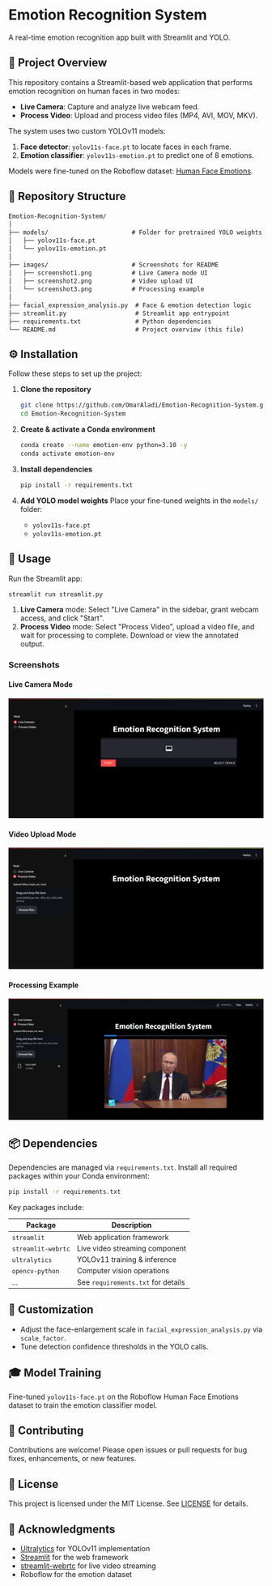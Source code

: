 # Emotion Recognition System

A real-time emotion recognition app built with Streamlit and YOLO.

## 🚀 Project Overview

This repository contains a Streamlit-based web application that performs emotion recognition on human faces in two modes:

* **Live Camera**: Capture and analyze live webcam feed.
* **Process Video**: Upload and process video files (MP4, AVI, MOV, MKV).

The system uses two custom YOLOv11 models:

1. **Face detector**: `yolov11s-face.pt` to locate faces in each frame.
2. **Emotion classifier**: `yolov11s-emotion.pt` to predict one of 8 emotions.

Models were fine-tuned on the Roboflow dataset: [Human Face Emotions](https://universe.roboflow.com/emotions-dectection/human-face-emotions/dataset/28).

## 📁 Repository Structure

```
Emotion-Recognition-System/
│
├── models/                       # Folder for pretrained YOLO weights
│   ├── yolov11s-face.pt
│   └── yolov11s-emotion.pt
│
├── images/                       # Screenshots for README
│   ├── screenshot1.png           # Live Camera mode UI
│   ├── screenshot2.png           # Video upload UI
│   └── screenshot3.png           # Processing example
│
├── facial_expression_analysis.py  # Face & emotion detection logic
├── streamlit.py                   # Streamlit app entrypoint
├── requirements.txt               # Python dependencies
└── README.md                      # Project overview (this file)
```

## ⚙️ Installation

Follow these steps to set up the project:

1. **Clone the repository**

   ```bash
   git clone https://github.com/OmarAladi/Emotion-Recognition-System.git
   cd Emotion-Recognition-System
   ```

2. **Create & activate a Conda environment**

   ```bash
   conda create --name emotion-env python=3.10 -y
   conda activate emotion-env
   ```

3. **Install dependencies**

   ```bash
   pip install -r requirements.txt
   ```

4. **Add YOLO model weights**
   Place your fine-tuned weights in the `models/` folder:

   * `yolov11s-face.pt`
   * `yolov11s-emotion.pt`

## 🚀 Usage

Run the Streamlit app:

```bash
streamlit run streamlit.py
```

1. **Live Camera** mode: Select "Live Camera" in the sidebar, grant webcam access, and click "Start".
2. **Process Video** mode: Select "Process Video", upload a video file, and wait for processing to complete. Download or view the annotated output.

### Screenshots

#### Live Camera Mode

![Live Camera Mode](images/Screenshot_1.png)

#### Video Upload Mode

![Video Upload Mode](images/Screenshot_2.png)

#### Processing Example

![Processing a Video](images/Screenshot_3.png)

## 📦 Dependencies

Dependencies are managed via `requirements.txt`. Install all required packages within your Conda environment:

```bash
pip install -r requirements.txt
```

Key packages include:

| Package            | Description                        |
| ------------------ | ---------------------------------- |
| `streamlit`        | Web application framework          |
| `streamlit-webrtc` | Live video streaming component     |
| `ultralytics`      | YOLOv11 training & inference       |
| `opencv-python`    | Computer vision operations         |
| ...                | See `requirements.txt` for details |

## 🔧 Customization

* Adjust the face-enlargement scale in `facial_expression_analysis.py` via `scale_factor`.
* Tune detection confidence thresholds in the YOLO calls.

## 🎓 Model Training

Fine-tuned `yolov11s-face.pt` on the Roboflow Human Face Emotions dataset to train the emotion classifier model.

## 🤝 Contributing

Contributions are welcome! Please open issues or pull requests for bug fixes, enhancements, or new features.

## 📜 License

This project is licensed under the MIT License. See [LICENSE](LICENSE) for details.

## 🙏 Acknowledgments

* [Ultralytics](https://github.com/ultralytics) for YOLOv11 implementation
* [Streamlit](https://streamlit.io/) for the web framework
* [streamlit-webrtc](https://github.com/whitphx/streamlit-webrtc) for live video streaming
* Roboflow for the emotion dataset
